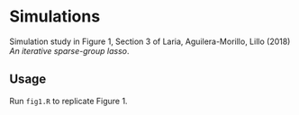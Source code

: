 # Simulations

Simulation study in Figure 1, Section 3 of Laria, Aguilera-Morillo, Lillo (2018) *An iterative sparse-group lasso*.

## Usage

Run `fig1.R` to replicate Figure 1. 
